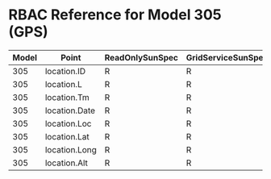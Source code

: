 # RBAC Reference for Model 305 (GPS)

| Model | Point | ReadOnlySunSpec | GridServiceSunSpec | NetworkAdministratorSunSpec | SuperAdministratorSpec | 
|-------|-------|------------------|---------------------|------------------|--------------------|
| 305 | location.ID | R | R | R | R |
| 305 | location.L | R | R | R | R |
| 305 | location.Tm | R | R | R | R |
| 305 | location.Date | R | R | R | R |
| 305 | location.Loc | R | R | R | R |
| 305 | location.Lat | R | R | R | R |
| 305 | location.Long | R | R | R | R |
| 305 | location.Alt | R | R | R | R |
